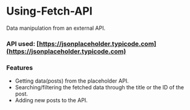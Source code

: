 # Using-Fetch-API
Data manipulation from an external API.

### API used: [https://jsonplaceholder.typicode.com](https://jsonplaceholder.typicode.com)

### Features
- Getting data(posts) from the placeholder API.
- Searching/filtering the fetched data through the title or the ID of the post.
- Adding new posts to the API.
